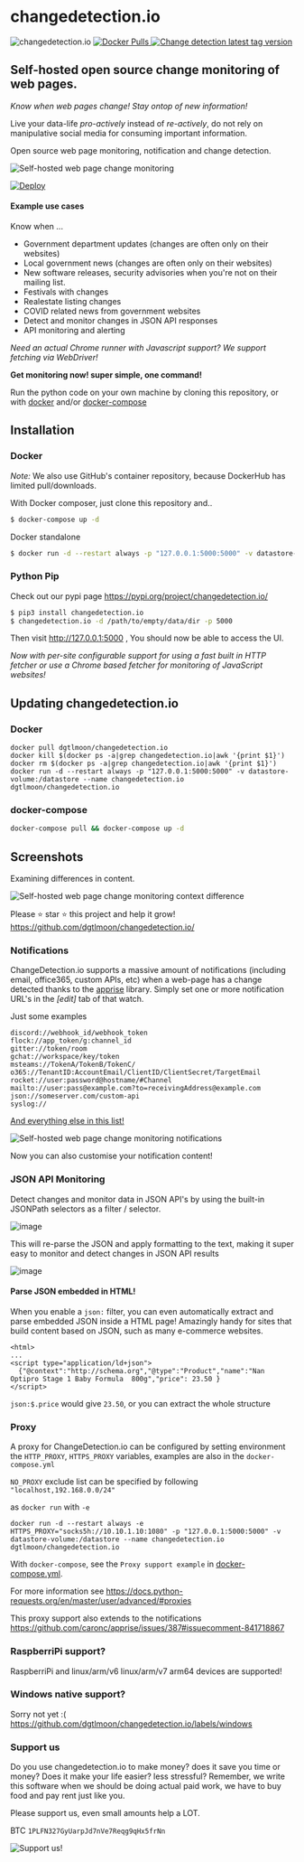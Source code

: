 #  changedetection.io
![changedetection.io](https://github.com/dgtlmoon/changedetection.io/actions/workflows/test-only.yml/badge.svg?branch=master)
<a href="https://hub.docker.com/r/dgtlmoon/changedetection.io" target="_blank" title="Change detection docker hub">
  <img src="https://img.shields.io/docker/pulls/dgtlmoon/changedetection.io" alt="Docker Pulls"/>
</a>
<a href="https://hub.docker.com/r/dgtlmoon/changedetection.io" target="_blank" title="Change detection docker hub">
  <img src="https://img.shields.io/github/v/release/dgtlmoon/changedetection.io" alt="Change detection latest tag version"/> 
</a>

## Self-hosted open source change monitoring of web pages.

_Know when web pages change! Stay ontop of new information!_ 

Live your data-life *pro-actively* instead of *re-actively*, do not rely on manipulative social media for consuming important information.

Open source web page monitoring, notification and change detection.


<img src="https://raw.githubusercontent.com/dgtlmoon/changedetection.io/master/screenshot.png" style="max-width:100%;" alt="Self-hosted web page change monitoring"  title="Self-hosted web page change monitoring"  />

[![Deploy](https://www.herokucdn.com/deploy/button.svg)](https://dashboard.heroku.com/new?template=https%3A%2F%2Fgithub.com%2Fdgtlmoon%2Fchangedetection.io%2Ftree%2Fmaster)

#### Example use cases

Know when ...

- Government department updates (changes are often only on their websites)
- Local government news (changes are often only on their websites)
- New software releases, security advisories when you're not on their mailing list.
- Festivals with changes
- Realestate listing changes
- COVID related news from government websites
- Detect and monitor changes in JSON API responses 
- API monitoring and alerting

_Need an actual Chrome runner with Javascript support? We support fetching via WebDriver!</a>_

**Get monitoring now! super simple, one command!**

Run the python code on your own machine by cloning this repository, or with <a href="https://docs.docker.com/get-docker/">docker</a> and/or <a href="https://www.digitalocean.com/community/tutorial_collections/how-to-install-docker-compose">docker-compose</a>

## Installation

### Docker

_Note:_ We also use GitHub's container repository, because DockerHub has limited pull/downloads.

With Docker composer, just clone this repository and..
```bash
$ docker-compose up -d
```
Docker standalone
```bash
$ docker run -d --restart always -p "127.0.0.1:5000:5000" -v datastore-volume:/datastore --name changedetection.io dgtlmoon/changedetection.io
```

### Python Pip

Check out our pypi page https://pypi.org/project/changedetection.io/

```bash
$ pip3 install changedetection.io
$ changedetection.io -d /path/to/empty/data/dir -p 5000
```

Then visit http://127.0.0.1:5000 , You should now be able to access the UI.

_Now with per-site configurable support for using a fast built in HTTP fetcher or use a Chrome based fetcher for monitoring of JavaScript websites!_

## Updating changedetection.io

### Docker
```
docker pull dgtlmoon/changedetection.io
docker kill $(docker ps -a|grep changedetection.io|awk '{print $1}')
docker rm $(docker ps -a|grep changedetection.io|awk '{print $1}')
docker run -d --restart always -p "127.0.0.1:5000:5000" -v datastore-volume:/datastore --name changedetection.io dgtlmoon/changedetection.io
```

### docker-compose

```bash
docker-compose pull && docker-compose up -d
```

## Screenshots

Examining differences in content.

<img src="https://raw.githubusercontent.com/dgtlmoon/changedetection.io/master/screenshot-diff.png" style="max-width:100%;" alt="Self-hosted web page change monitoring context difference "  title="Self-hosted web page change monitoring context difference " />

Please :star: star :star: this project and help it grow! https://github.com/dgtlmoon/changedetection.io/

### Notifications

ChangeDetection.io supports a massive amount of notifications (including email, office365, custom APIs, etc) when a web-page has a change detected thanks to the <a href="https://github.com/caronc/apprise">apprise</a> library.
Simply set one or more notification URL's in the _[edit]_ tab of that watch.

Just some examples

    discord://webhook_id/webhook_token
    flock://app_token/g:channel_id
    gitter://token/room
    gchat://workspace/key/token
    msteams://TokenA/TokenB/TokenC/
    o365://TenantID:AccountEmail/ClientID/ClientSecret/TargetEmail
    rocket://user:password@hostname/#Channel
    mailto://user:pass@example.com?to=receivingAddress@example.com
    json://someserver.com/custom-api
    syslog://
 
<a href="https://github.com/caronc/apprise#popular-notification-services">And everything else in this list!</a>

<img src="https://raw.githubusercontent.com/dgtlmoon/changedetection.io/master/screenshot-notifications.png" style="max-width:100%;" alt="Self-hosted web page change monitoring notifications"  title="Self-hosted web page change monitoring notifications"  />

Now you can also customise your notification content!

### JSON API Monitoring

Detect changes and monitor data in JSON API's by using the built-in JSONPath selectors as a filter / selector.

![image](https://user-images.githubusercontent.com/275001/125165842-0ce01980-e1dc-11eb-9e73-d8137dd162dc.png)

This will re-parse the JSON and apply formatting to the text, making it super easy to monitor and detect changes in JSON API results

![image](https://user-images.githubusercontent.com/275001/125165995-d9ea5580-e1dc-11eb-8030-f0deced2661a.png)

#### Parse JSON embedded in HTML!

When you enable a `json:` filter, you can even automatically extract and parse embedded JSON inside a HTML page! Amazingly handy for sites that build content based on JSON, such as many e-commerce websites. 

```
<html>
...
<script type="application/ld+json">
  {"@context":"http://schema.org","@type":"Product","name":"Nan Optipro Stage 1 Baby Formula  800g","price": 23.50 }
</script>
```  

`json:$.price` would give `23.50`, or you can extract the whole structure

### Proxy

A proxy for ChangeDetection.io can be configured by setting environment the 
`HTTP_PROXY`, `HTTPS_PROXY` variables, examples are also in the `docker-compose.yml`

`NO_PROXY` exclude list can be specified by following `"localhost,192.168.0.0/24"`

as `docker run` with `-e`

```
docker run -d --restart always -e HTTPS_PROXY="socks5h://10.10.1.10:1080" -p "127.0.0.1:5000:5000" -v datastore-volume:/datastore --name changedetection.io dgtlmoon/changedetection.io
```

With `docker-compose`, see the `Proxy support example` in <a href="https://github.com/dgtlmoon/changedetection.io/blob/master/docker-compose.yml">docker-compose.yml</a>.

For more information see https://docs.python-requests.org/en/master/user/advanced/#proxies

This proxy support also extends to the notifications https://github.com/caronc/apprise/issues/387#issuecomment-841718867


### RaspberriPi support?

RaspberriPi and linux/arm/v6 linux/arm/v7 arm64 devices are supported! 

### Windows native support?

Sorry not yet :( https://github.com/dgtlmoon/changedetection.io/labels/windows

### Support us

Do you use changedetection.io to make money? does it save you time or money? Does it make your life easier? less stressful? Remember, we write this software when we should be doing actual paid work, we have to buy food and pay rent just like you.

Please support us, even small amounts help a LOT.

BTC `1PLFN327GyUarpJd7nVe7Reqg9qHx5frNn`

<img src="https://raw.githubusercontent.com/dgtlmoon/changedetection.io/master/btc-support.png" style="max-width:50%;" alt="Support us!"  />
